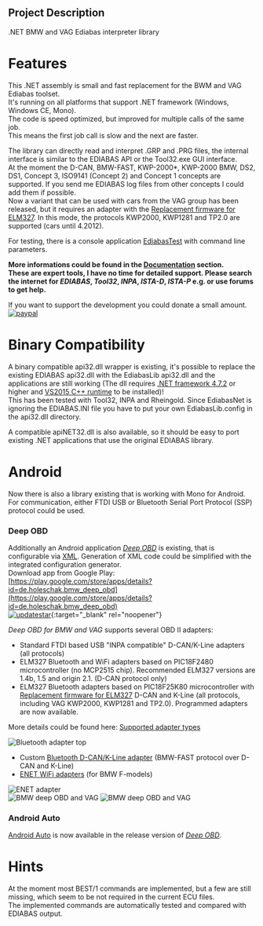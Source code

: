 ## Project Description

.NET BMW and VAG Ediabas interpreter library

# Features
This .NET assembly is small and fast replacement for the BWM and VAG Ediabas toolset.  
It's running on all platforms that support .NET framework (Windows, Windows CE, Mono).  
The code is speed optimized, but improved for multiple calls of the same job.  
This means the first job call is slow and the next are faster.

The library can directly read and interpret .GRP and .PRG files, the internal interface is similar to the EDIABAS API or the Tool32.exe GUI interface.  
At the moment the D-CAN, BMW-FAST, KWP-2000*, KWP-2000 BMW, DS2, DS1, Concept 3, ISO9141 (Concept 2) and Concept 1 concepts are supported. If you send me EDIABAS log files from other concepts I could add them if possible.  
Now a variant that can be used with cars from the VAG group has been released, but it requires an adapter with the [Replacement firmware for ELM327](docs/Replacement_firmware_for_ELM327.md). In this mode, the protocols KWP2000, KWP1281 and TP2.0 are supported (cars until 4.2012).  

For testing, there is a console application [EdiabasTest](docs/EdiabasTest_parameters.md) with command line parameters.

**More informations could be found in the [Documentation](docs/Documentation.md) section.**  
**These are expert tools, I have no time for detailed support. Please search the internet for _EDIABAS_, _Tool32_, _INPA_, _ISTA-D_, _ISTA-P_ e.g. or use forums to get help.**

If you want to support the development you could donate a small amount.  
[![paypal](https://www.paypalobjects.com/en_US/i/btn/btn_donateCC_LG.gif)](https://www.paypal.com/cgi-bin/webscr?cmd=_s-xclick&hosted_button_id=VUFSVNBRQQBPJ)

# Binary Compatibility
A binary compatible api32.dll wrapper is existing, it's possible to replace the existing EDIABAS api32.dll with the EdiabasLib api32.dll and the applications are still working (The dll requires [.NET framework 4.7.2](https://www.microsoft.com/de-de/download/details.aspx?id=17718) or higher and [VS2015 C++ runtime](https://www.microsoft.com/de-de/download/details.aspx?id=48145) to be installed)!  
This has been tested with Tool32, INPA and Rheingold. Since EdiabasNet is ignoring the EDIABAS.INI file you have to put your own EdiabasLib.config in the api32.dll directory.

A compatible apiNET32.dll is also available, so it should be easy to port existing .NET applications that use the original EDIABAS library.

# Android
Now there is also a library existing that is working with Mono for Android. For communication, either FTDI USB or Bluetooth Serial Port Protocol (SSP) protocol could be used.

### Deep OBD
Additionally an Android application _[Deep OBD](docs/Deep_OBD_for_BMW_and_VAG.md)_ is existing, that is configurable via [XML](docs/Page_specification.md). Generation of XML code could be simplified with the integrated configuration generator.  
Download app from Google Play: [https://play.google.com/store/apps/details?id=de.holeschak.bmw_deep_obd](https://play.google.com/store/apps/details?id=de.holeschak.bmw_deep_obd)  
[![updatestar](https://www.updatestar.com/img/rating_4stars.png)](https://deep-obd.updatestar.com){:target="_blank" rel="noopener"}  

_Deep OBD for BMW and VAG_ supports several OBD II adapters:
* Standard FTDI based USB "INPA compatible" D-CAN/K-Line adapters (all protocols)
* ELM327 Bluetooth and WiFi adapters based on PIC18F2480 microcontroller (no MCP2515 chip). Recommended ELM327 versions are 1.4b, 1.5 and origin 2.1. (D-CAN protocol only)
* ELM327 Bluetooth adapters based on PIC18F25K80 microcontroller with [Replacement firmware for ELM327](docs/Replacement_firmware_for_ELM327.md) D-CAN and K-Line (all protocols, including VAG KWP2000, KWP1281 and TP2.0). Programmed adapters are now available.

More details could be found here: [Supported adapter types](docs/AdapterTypes.md)

![Bluetooth adapter top](docs/README_BluetoothAdapterTopSmall.png)
* Custom [Bluetooth D-CAN/K-Line adapter](docs/Build_Bluetooth_D-CAN_adapter.md) (BMW-FAST protocol over D-CAN and K-Line)
* [ENET WiFi adapters](docs/ENET_WiFi_Adapter.md) (for BMW F-models)

![ENET adapter](docs/README_EnetAdapterClosedSmall.png)  
![BMW deep OBD and VAG](docs/README_AppMotorSmall.png) ![BMW deep OBD and VAG](docs/README_AppMotorGraphSmall.png)

### Android Auto
[Android Auto](docs/Deep_OBD_for_BMW_and_VAG.md#android-auto) is now available in the release version of _[Deep OBD](docs/Deep_OBD_for_BMW_and_VAG.md)_.

# Hints
At the moment most BEST/1 commands are implemented, but a few are still missing, which seem to be not required in the current ECU files.  
The implemented commands are automatically tested and compared with EDIABAS output.  
